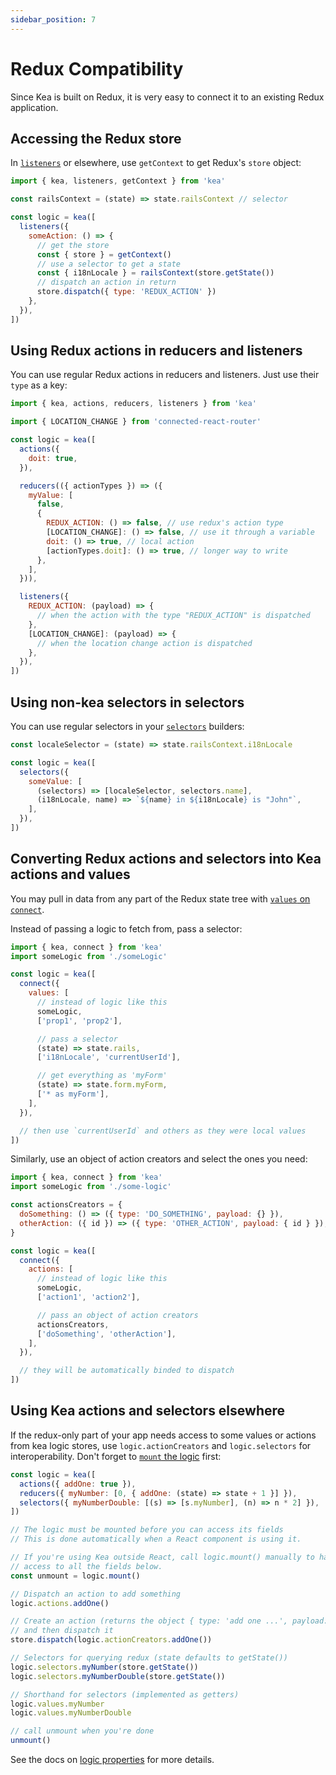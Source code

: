 ```yaml
---
sidebar_position: 7
---
```


# Redux Compatibility

Since Kea is built on Redux, it is very easy to connect it to an existing Redux application.

## Accessing the Redux store

In [`listeners`](/docs/core/listeners) or elsewhere, use `getContext` to get Redux's `store` object:

```javascript
import { kea, listeners, getContext } from 'kea'

const railsContext = (state) => state.railsContext // selector

const logic = kea([
  listeners({
    someAction: () => {
      // get the store
      const { store } = getContext()
      // use a selector to get a state
      const { i18nLocale } = railsContext(store.getState())
      // dispatch an action in return
      store.dispatch({ type: 'REDUX_ACTION' })
    },
  }),
])
```

## Using Redux actions in reducers and listeners

You can use regular Redux actions in reducers and listeners. Just use their `type` as a key:

```javascript
import { kea, actions, reducers, listeners } from 'kea'

import { LOCATION_CHANGE } from 'connected-react-router'

const logic = kea([
  actions({
    doit: true,
  }),

  reducers(({ actionTypes }) => ({
    myValue: [
      false,
      {
        REDUX_ACTION: () => false, // use redux's action type
        [LOCATION_CHANGE]: () => false, // use it through a variable
        doit: () => true, // local action
        [actionTypes.doit]: () => true, // longer way to write
      },
    ],
  })),

  listeners({
    REDUX_ACTION: (payload) => {
      // when the action with the type "REDUX_ACTION" is dispatched
    },
    [LOCATION_CHANGE]: (payload) => {
      // when the location change action is dispatched
    },
  }),
])
```

## Using non-kea selectors in selectors

You can use regular selectors in your [`selectors`](/docs/core/selectors) builders:

```javascript
const localeSelector = (state) => state.railsContext.i18nLocale

const logic = kea([
  selectors({
    someValue: [
      (selectors) => [localeSelector, selectors.name],
      (i18nLocale, name) => `${name} in ${i18nLocale} is "John"`,
    ],
  }),
])
```

## Converting Redux actions and selectors into Kea actions and values

You may pull in data from any part of the Redux state tree with [`values` on `connect`](/docs/meta/connect#directly-to-values-with-connect-values--).

Instead of passing a logic to fetch from, pass a selector:

```javascript
import { kea, connect } from 'kea'
import someLogic from './someLogic'

const logic = kea([
  connect({
    values: [
      // instead of logic like this
      someLogic,
      ['prop1', 'prop2'],

      // pass a selector
      (state) => state.rails,
      ['i18nLocale', 'currentUserId'],

      // get everything as 'myForm'
      (state) => state.form.myForm,
      ['* as myForm'],
    ],
  }),

  // then use `currentUserId` and others as they were local values
])
```

Similarly, use an object of action creators and select the ones you need:

```javascript
import { kea, connect } from 'kea'
import someLogic from './some-logic'

const actionsCreators = {
  doSomething: () => ({ type: 'DO_SOMETHING', payload: {} }),
  otherAction: ({ id }) => ({ type: 'OTHER_ACTION', payload: { id } }),
}

const logic = kea([
  connect({
    actions: [
      // instead of logic like this
      someLogic,
      ['action1', 'action2'],

      // pass an object of action creators
      actionsCreators,
      ['doSomething', 'otherAction'],
    ],
  }),

  // they will be automatically binded to dispatch
])
```

## Using Kea actions and selectors elsewhere

If the redux-only part of your app needs access to some values or actions from kea logic stores,
use `logic.actionCreators` and `logic.selectors` for interoperability. Don't forget to [`mount` the logic](/docs/meta/logic#lifecycles) first:

```javascript
const logic = kea([
  actions({ addOne: true }),
  reducers({ myNumber: [0, { addOne: (state) => state + 1 }] }),
  selectors({ myNumberDouble: [(s) => [s.myNumber], (n) => n * 2] }),
])

// The logic must be mounted before you can access its fields
// This is done automatically when a React component is using it.

// If you're using Kea outside React, call logic.mount() manually to have
// access to all the fields below.
const unmount = logic.mount()

// Dispatch an action to add something
logic.actions.addOne()

// Create an action (returns the object { type: 'add one ...', payload: {} })
// and then dispatch it
store.dispatch(logic.actionCreators.addOne())

// Selectors for querying redux (state defaults to getState())
logic.selectors.myNumber(store.getState())
logic.selectors.myNumberDouble(store.getState())

// Shorthand for selectors (implemented as getters)
logic.values.myNumber
logic.values.myNumberDouble

// call unmount when you're done
unmount()
```

See the docs on [logic properties](/docs/meta/logic#properties) for more details.
